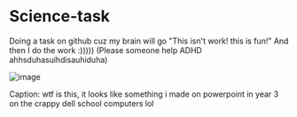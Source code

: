 # Science-task
Doing a task on github cuz my brain will go "This isn't work! this is fun!" And then I do the work :))))) (Please someone help ADHD ahhsduhasuihdisauhiduha)

![image](https://github.com/user-attachments/assets/e3815b3e-1b20-49f3-bfb1-5fd725207798)

Caption: wtf is this, it looks like something i made on powerpoint in year 3 on the crappy dell school computers lol
